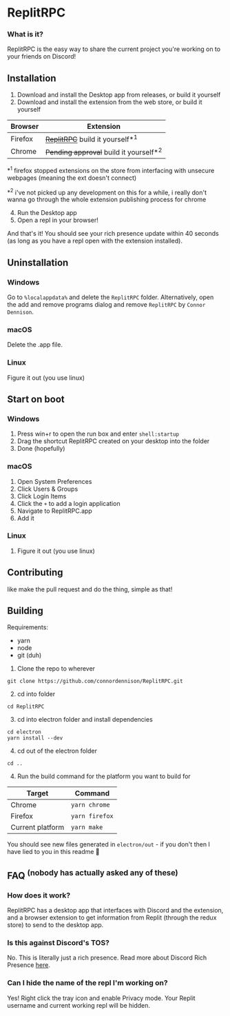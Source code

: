 # ReplitRPC

### What is it?

ReplitRPC is the easy way to share the current project you're working on to your friends on Discord!

## Installation

1. Download and install the Desktop app from releases, or build it yourself
2. Download and install the extension from the web store, or build it yourself

| Browser | Extension                                                                                                  |
| ------- | ---------------------------------------------------------------------------------------------------------- |
| Firefox | ~~[ReplitRPC](https://addons.mozilla.org/en-GB/firefox/addon/replit-rpc)~~ build it yourself\*<sup>1</sup> |
| Chrome  | ~~Pending approval~~ build it yourself\*<sup>2</sup>                                                       |

\*<sup>1</sup> firefox stopped extensions on the store from interfacing with unsecure webpages (meaning the ext doesn't connect)

\*<sup>2</sup> i've not picked up any development on this for a while, i really don't wanna go through the whole extension publishing process for chrome

4. Run the Desktop app
5. Open a repl in your browser!

And that's it! You should see your rich presence update within 40 seconds (as long as you have a repl open with the extension installed).

## Uninstallation

### Windows

Go to `%localappdata%` and delete the `ReplitRPC` folder.
Alternatively, open the add and remove programs dialog and remove `ReplitRPC` by `Connor Dennison`.

### macOS

Delete the .app file.

### Linux

Figure it out (you use linux)

## Start on boot

### Windows

1. Press win+r to open the run box and enter `shell:startup`
2. Drag the shortcut ReplitRPC created on your desktop into the folder
3. Done (hopefully)

### macOS

1. Open System Preferences
2. Click Users & Groups
3. Click Login Items
4. Click the `+` to add a login application
5. Navigate to ReplitRPC.app
6. Add it

### Linux

1. Figure it out (you use linux)

## Contributing

like make the pull request and do the thing, simple as that!

## Building

Requirements:

- yarn
- node
- git (duh)

1. Clone the repo to wherever

```
git clone https://github.com/connordennison/ReplitRPC.git
```

2. cd into folder

```
cd ReplitRPC
```

3. cd into electron folder and install dependencies

```
cd electron
yarn install --dev
```

4. cd out of the electron folder

```
cd ..
```

4. Run the build command for the platform you want to build for

| Target           | Command        |
| ---------------- | -------------- |
| Chrome           | `yarn chrome`  |
| Firefox          | `yarn firefox` |
| Current platform | `yarn make`    |

You should see new files generated in `electron/out` - if you don't then I have lied to you in this readme 🙈

## FAQ <sup>(nobody has actually asked any of these)</sup>

### How does it work?

ReplitRPC has a desktop app that interfaces with Discord and the extension, and a browser extension to get information from Replit (through the redux store) to send to the desktop app.

### Is this against Discord's TOS?

No. This is literally just a rich presence. Read more about Discord Rich Presence [here](https://discord.com/rich-presence).

### Can I hide the name of the repl I'm working on?

Yes! Right click the tray icon and enable Privacy mode. Your Replit username and current working repl will be hidden.